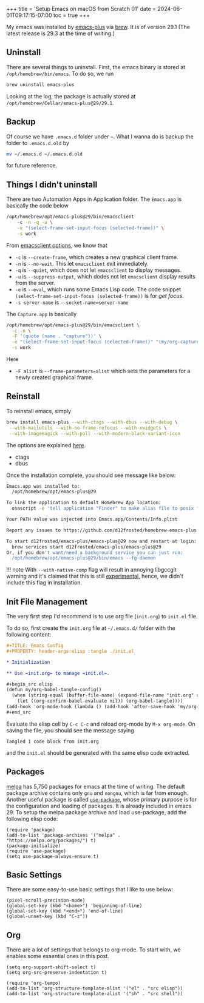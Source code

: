 +++
title = 'Setup Emacs on macOS from Scratch 01'
date = 2024-06-01T09:17:15-07:00
toc = true
+++

My emacs was installed by [emacs-plus](https://github.com/d12frosted/homebrew-emacs-plus) via [brew](https://brew.sh/). It is of version 29.1 (The latest release is 29.3 at the time of writing.)

## Uninstall

There are several things to uninstall. First, the emacs binary is stored at `/opt/homebrew/bin/emacs`. To do so, we run

```sh
brew uninstall emacs-plus
```

Looking at the log, the package is actually stored at `/opt/homebrew/Cellar/emacs-plus@29/29.1`.

## Backup

Of course we have `.emacs.d` folder under `~`. What I wanna do is backup the folder to `.emacs.d.old` by

```sh
mv ~/.emacs.d ~/.emacs.d.old
```

for future reference.

## Things I didn't uninstall

There are two Automation Apps in Application folder. The `Emacs.app` is basically the code below

```sh
/opt/homebrew/opt/emacs-plus@29/bin/emacsclient 
    -c -n -q -u \
    -e "(select-frame-set-input-focus (selected-frame))" \
    -s work
```

From [emacsclient options](https://www.gnu.org/software/emacs/manual/html_node/emacs/emacsclient-Options.html), we know that

- `-c` is `--create-frame`, which creates a new graphical client frame.
- `-n` is `--no-wait`. This let `emacsclient` exit immediately.
- `-q` is `--quiet`, which does not let `emacsclient` to display messages.
- `-u` is `--suppress-output`, which dodes not let `emacsclient` display results from the server.
- `-e` is `--eval`, which runs some Emacs Lisp code. The code snippet `(select-frame-set-input-focus (selected-frame))` is for *get focus*.
- `-s server-name` is `--socket-name=server-name`

The `Capture.app` is basically

```sh
/opt/homebrew/opt/emacs-plus@29/bin/emacsclient \
  -c -n \
  -F '(quote (name . "capture"))' \
  -e "(select-frame-set-input-focus (selected-frame))" "(my/org-capture)" \
  -s work
```

Here

- `-F alist` is `--frame-parameters=alist` which sets the parameters for a newly created graphical frame.

## Reinstall

To reinstall emacs, simply

```sh
brew install emacs-plus --with-ctags --with-dbus --with-debug \
 --with-mailutils --with-no-frame-refocus --with-xwidgets \
 --with-imagemagick --with-poll --with-modern-black-variant-icon
```
The options are explained [here](https://github.com/d12frosted/homebrew-emacs-plus?tab=readme-ov-file#options-1).

- ctags
- dbus

Once the installation complete, you should see message like below:

```sh
Emacs.app was installed to:
  /opt/homebrew/opt/emacs-plus@29

To link the application to default Homebrew App location:
  osascript -e 'tell application "Finder" to make alias file to posix file "/opt/homebrew/opt/emacs-plus@29/Emacs.app" at POSIX file "/Applications" with properties {name:"Emacs.app"}'

Your PATH value was injected into Emacs.app/Contents/Info.plist

Report any issues to https://github.com/d12frosted/homebrew-emacs-plus

To start d12frosted/emacs-plus/emacs-plus@29 now and restart at login:
  brew services start d12frosted/emacs-plus/emacs-plus@29
Or, if you don't want/need a background service you can just run:
  /opt/homebrew/opt/emacs-plus@29/bin/emacs --fg-daemon
```

!!! note
    With `--with-native-comp` flag will result in annoying libgccgit warning and it's claimed that this is still [experimental](https://github.com/d12frosted/homebrew-emacs-plus?tab=readme-ov-file#gccemacs), hence, we didn't include this flag in installation.

## Init File Management

The very first step I'd recommend is to use org file (`init.org`) to `init.el` file.

To do so, first create the `init.org` file at `~/.emacs.d/` folder with the following content:

```org
#+TITLE: Emacs Config
#+PROPERTY: header-args:elisp :tangle ./init.el

* Initialization

** Use =init.org= to manage =init.el=.

#+begin_src elisp
(defun my/org-babel-tangle-config()
  (when (string-equal (buffer-file-name) (expand-file-name "init.org" user-emacs-directory))
    (let ((org-confirm-babel-evaluate nil)) (org-babel-tangle))))
(add-hook 'org-mode-hook (lambda () (add-hook 'after-save-hook 'my/org-babel-tangle-config)))
#+end_src
```

Evaluate the elisp cell by `C-c C-c` and reload org-mode by `M-x org-mode`. On saving the file, you should see the message saying

```text
Tangled 1 code block from init.org
```

and the `init.el` should be generated with the same elisp code extracted.

## Packages

[melpa](https://melpa.org/#/) has 5,750 packages for emacs at the time of writing. The default package archive contains only `gnu` and `nongnu`, which is far from enough. Another useful package is called [`use-package`](https://github.com/jwiegley/use-package), whose primary purpose is for the configuration and loading of packages. It is already included in emacs 29. To setup the melpa package archive and load use-package, add the following elisp code:

```elisp
(require 'package)
(add-to-list 'package-archives '("melpa" . "https://melpa.org/packages/") t)
(package-initialize)
(require 'use-package)
(setq use-package-always-ensure t)
```

## Basic Settings

There are some easy-to-use basic settings that I like to use below:

```elisp
(pixel-scroll-precision-mode)
(global-set-key (kbd "<home>") 'beginning-of-line)
(global-set-key (kbd "<end>") 'end-of-line)
(global-unset-key (kbd "C-z"))
```

## Org

There are a lot of settings that belongs to org-mode. To start with, we enables some essential ones in this post.

```elisp
(setq org-support-shift-select t)
(setq org-src-preserve-indentation t)

(require 'org-tempo)
(add-to-list 'org-structure-template-alist '("el" . "src elisp"))
(add-to-list 'org-structure-template-alist '("sh" . "src shell"))
```